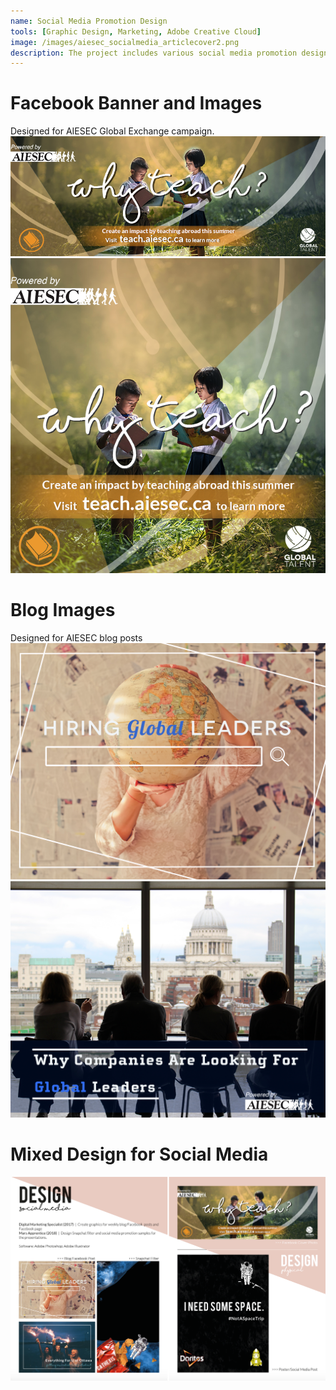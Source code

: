 ```yaml
---
name: Social Media Promotion Design
tools: [Graphic Design, Marketing, Adobe Creative Cloud]
image: /images/aiesec_socialmedia_articlecover2.png
description: The project includes various social media promotion design for Facebook banners, blog images, post images for Facebook, Instagram, and Twitter.
---
```


# Facebook Banner and Images
Designed for AIESEC Global Exchange campaign. 
![aiesec_socialmedia](/images/aiesec_socialmedia_banner.png)
![aiesec_socialmedia2](/images/aiesec_socialmedia_square.png)

# Blog Images 
Designed for AIESEC blog posts
![aiesec_blog](/images/aiesec_socialmedia_articlecover2.png)
![aiesec_blog2](/images/aiesec_socialmedia_articlecover.png)

# Mixed Design for Social Media
![profile](/images/layout_design3.png)